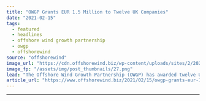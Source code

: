 ```yaml
---
title: "OWGP Grants EUR 1.5 Million to Twelve UK Companies"
date: "2021-02-15"
tags: 
  - featured
  - headlines
  - offshore wind growth partnership
  - owgp
  - offshorewind
source: "offshorewind"
image_url: "https://cdn.offshorewind.biz/wp-content/uploads/sites/2/2021/02/15125003/Global-Energy-Group-Port-of-Nigg.png"
image_fp: "/assets/img/post_thumbnails/27.png"
lead: "The Offshore Wind Growth Partnership (OWGP) has awarded twelve UK companies a total of"
article_url: "https://www.offshorewind.biz/2021/02/15/owgp-grants-eur-1-5-million-to-twelve-uk-companies/"
---
```


---

